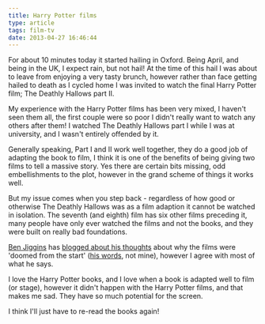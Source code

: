 ```yaml
---
title: Harry Potter films
type: article
tags: film-tv
date: 2013-04-27 16:46:44
---
```

<p> For about 10 minutes today it started hailing in Oxford. Being April, and being in the UK, I expect rain, but not hail! At the time of this hail I was about to leave from enjoying a very tasty brunch, however rather than face getting hailed to death as I cycled home I was invited to watch the final Harry Potter film; The Deathly Hallows part II.</p><p> My experience with the Harry Potter films has been very mixed, I haven&#39;t seen them all, the first couple were so poor I didn&#39;t really want to watch any others after them! I watched The Deathly Hallows part I while I was at university, and I wasn&#39;t entirely offended by it.</p><p> Generally speaking, Part I and II work well together, they do a good job of adapting the book to film, I think it is one of the benefits of being giving two films to tell a massive story. Yes there are certain bits missing, odd embellishments to the plot, however in the grand scheme of things it works well.</p><p> But my issue comes when you step back - regardless of how good or otherwise The Deathly Hallows was as a film adaption it cannot be watched in isolation. The seventh (and eighth) film has six other films preceding it, many people have only ever watched the films and not the books, and they were built on really bad foundations.</p><p> <a href="http://benbo-baggins.blogspot.co.uk/" target="_blank">Ben Jiggins</a> has <a href="http://benbo-baggins.blogspot.co.uk/2008/06/12-objections-to-harry-potter-films.html" target="_blank">blogged about his thoughts</a> about why the films were &#39;doomed from the start&#39; (<a href="http://benbo-baggins.blogspot.co.uk/2010/11/deathly-hallows-part-one.html" target="_blank">his words</a>, not mine), however I agree with most of what he says.</p><p> I love the Harry Potter books, and I love when a book is adapted well to film (or stage), however it didn&#39;t happen with the Harry Potter films, and that makes me sad. They have so much potential for the screen.</p><p> I think I&#39;ll just have to re-read the books again!</p>
